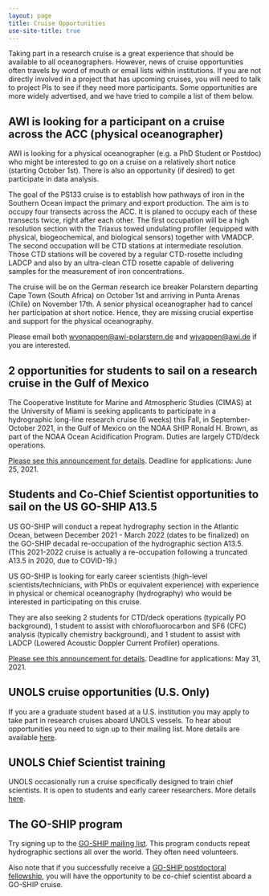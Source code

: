 ```yaml
---
layout: page
title: Cruise Opportunities
use-site-title: true
---
```


Taking part in a research cruise is a great experience that should be available to all oceanographers. However, news of cruise opportunities often travels by word of mouth or email lists within institutions. If you are not directly involved in a project that has upcoming cruises, you will need to talk to project PIs to see if they need more participants. Some opportunities are more widely advertised, and we have tried to compile a list of them below. 


## AWI is looking for a participant on a cruise across the ACC (physical oceanographer)

AWI is looking for a physical oceanographer (e.g. a PhD Student or Postdoc) who might be interested to go on a cruise on a relatively short notice (starting October 1st). There is also an opportunity (if desired) to get participate in data analysis.

The goal of the PS133 cruise is to establish how pathways of iron in the Southern Ocean impact the primary and export production. The aim is to occupy four transects across the ACC. It is planed to occupy each of these transects twice, right after each other. The first occupation will be a high resolution section with the Triaxus towed undulating profiler (equipped with physical, biogeochemical, and biological sensors) together with VMADCP. The second occupation will be CTD stations at intermediate resolution. Those CTD stations will be covered by a regular CTD-rosette including LADCP and also by an ultra-clean CTD rosette capable of delivering samples for the measurement of iron concentrations.

The cruise will be on the German research ice breaker Polarstern departing Cape Town (South Africa) on October 1st and arriving in Punta Arenas (Chile) on November 17th. A senior physical oceanographer had to cancel her participation at short notice. Hence, they are missing crucial expertise and support for the physical oceanography.

Please email both wvonappen@awi-polarstern.de and wjvappen@awi.de if you are interested.


## 2 opportunities for students to sail on a research cruise in the Gulf of Mexico

The Cooperative Institute for Marine and Atmospheric Studies (CIMAS) at the University of Miami is seeking applicants to participate in a hydrographic long-line research cruise (6 weeks) this Fall, in September-October 2021, in the Gulf of Mexico on the NOAA SHIP Ronald H. Brown, as part of the NOAA Ocean Acidification Program. Duties are largely CTD/deck operations.

[Please see this announcement for details](https://t.co/dpas5tHOc5?amp=1&s=03). Deadline for applications: June 25, 2021.


## Students and Co-Chief Scientist opportunities to sail on the US GO-SHIP A13.5

US GO-SHIP will conduct a repeat hydrography section in the Atlantic Ocean, between December 2021 - March 2022 (dates to be finalized) on the GO-SHIP decadal re-occupation of the hydrographic section A13.5. (This 2021-2022 cruise is actually a re-occupation following a truncated A13.5 in 2020, due to COVID-19.)

US GO-SHIP is looking for early career scientists (high-level scientists/technicians, with PhDs or equivalent experience) with experience in physical or chemical oceanography (hydrography) who would be interested in participating on this cruise.

They are also seeking 2 students for CTD/deck operations (typically PO background), 1 student to assist with chlorofluorocarbon and SF6 (CFC) analysis (typically chemistry background), and 1 student to assist with LADCP (Lowered Acoustic Doppler Current Profiler) operations.

[Please see this announcement for details](https://usgoship.ucsd.edu/2021/05/12/sail-on-a135/). Deadline for applications: May 31, 2021.


## UNOLS cruise opportunities (U.S. Only)

If you are a graduate student based at a U.S. institution you may apply to take part in research cruises aboard UNOLS vessels. To hear about opportunities you need to sign up to their mailing list. More details are available [here](https://www.unols.org/unols-cruise-opportunity-program).


## UNOLS Chief Scientist training

UNOLS occasionally run a cruise specifically designed to train chief scientists. It is open to students and early career researchers. More details [here](https://www.unols.org/nsf-unols-chief-scientist-training-cruise).


## The GO-SHIP program

Try signing up to the [GO-SHIP mailing list](http://www.go-ship.org/Join.html). This program conducts repeat hydrographic sections all over the world. They often need volunteers.

Also note that if you successfully receive a [GO-SHIP postdoctoral fellowship](https://usgoship.ucsd.edu/postdoctoral-fellowships/), you will have the opportunity to be co-chief scientist aboard a GO-SHIP cruise. 